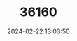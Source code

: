 ---
title: "36160"
category: "Cleyera cernua"
draft: false
date: 2024-02-22 13:03:50
languages:
  Spanish; Castilian: ["Flor de Tila"]
---